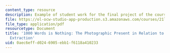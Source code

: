 ```yaml
---
content_type: resource
description: Example of student work for the final project of the course.
file: https://ol-ocw-studio-app-production.s3.amazonaws.com/courses/21l-325-small-wonders-media-modernity-and-the-moment-experiments-in-time-fall-2010/0aec6effd0246905ebb1f6118a410233_MIT21L_325F10_assn02.pdf
file_type: application/pdf
resourcetype: Document
title: '1000 Words is Nothing: The Photographic Present in Relation to Informational
  Extraction'
uid: 0aec6eff-d024-6905-ebb1-f6118a410233
---
```


